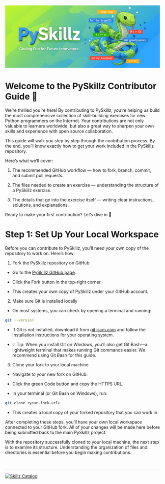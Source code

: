 ![PySkillz](../graphics/PySkillzBanner.png)

# Welcome to the PySkillz Contributor Guide 🎉

We’re thrilled you’re here! By contributing to PySkillz, you’re helping us build the most comprehensive collection of skill-building exercises for new Python programmers on the Internet. Your contributions are not only valuable to learners worldwide, but also a great way to sharpen your own skills and experience with open source collaboration.

This guide will walk you step by step through the contribution process. By the end, you’ll know exactly how to get your work included in the PySkillz repository.

Here’s what we’ll cover:

1. The recommended GitHub workflow — how to fork, branch, commit, and submit pull requests.

2. The files needed to create an exercise — understanding the structure of a PySkillz exercise.

3. The details that go into the exercise itself — writing clear instructions, solutions, and explanations.

Ready to make your first contribution? Let’s dive in 🚀

# Step 1: Set Up Your Local Workspace

Before you can contribute to PySkillz, you’ll need your own copy of the repository to work on. Here’s how:

1. Fork the PySkillz repository on GitHub

* Go to the [PySkillz GitHub page](https://github.com/Timinator2000/PySkillz).

* Click the Fork button in the top-right corner.

* This creates your own copy of PySkillz under your GitHub account.

2. Make sure Git is installed locally

* On most systems, you can check by opening a terminal and running:

```bash
git --version
```

* If Git is not installed, download it from [git-scm.com](https://git-scm.com/) and follow the installation instructions for your operating system.

* 💡 Tip: When you install Git on Windows, you’ll also get Git Bash—a lightweight terminal that makes running Git commands easier. We recommend using Git Bash for this guide.

3. Clone your fork to your local machine

* Navigate to your new fork on GitHub.

* Click the green Code button and copy the HTTPS URL.

* In your terminal (or Git Bash on Windows), run:

```bash
git clone <your-fork-url>
```

* This creates a local copy of your forked repository that you can work in.

After completing these steps, you’ll have your own local workspace connected to your GitHub fork. All of your changes will be made here before being submitted back to the main PySkillz project.

With the repository successfully cloned to your local machine, the next step is to examine its structure. Understanding the organization of files and directories is essential before you begin making contributions.

<BR>

************

[![Skillz Catalog](../../graphics/PySkillzFooter.png)](skillz-catalog)
